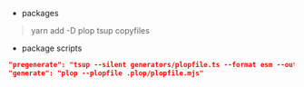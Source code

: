 * packages

> yarn add -D plop tsup copyfiles

* package scripts

```json
"pregenerate": "tsup --silent generators/plopfile.ts --format esm --outDir .plop && copyfiles -u 1 generators/**/*.hbs .plop",
"generate": "plop --plopfile .plop/plopfile.mjs"
```